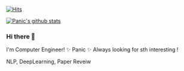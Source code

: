 [![Hits](https://hits.seeyoufarm.com/api/count/incr/badge.svg?url=https%3A%2F%2Fgithub.com%2Fsaitros2%2F)](https://hits.seeyoufarm.com)

[![Panic's github stats](https://github-readme-stats.vercel.app/api?username=saitros)](https://github.com/anuraghazra/github-readme-stats)
### Hi there 👋

I'm Computer Engineer! ✨ Panic ✨
Always looking for sth interesting !

NLP, DeepLearning, Paper Reveiw

<!--
**saitros/saitros** is a ✨ _special_ ✨ repository because its `README.md` (this file) appears on your GitHub profile.

Here are some ideas to get you started:

- 🔭 I’m currently working on ...
- 🌱 I’m currently learning ...
- 👯 I’m looking to collaborate on ...
- 🤔 I’m looking for help with ...
- 💬 Ask me about ...
- 📫 How to reach me: ...
- 😄 Pronouns: ...
- ⚡ Fun fact: ...
-->
